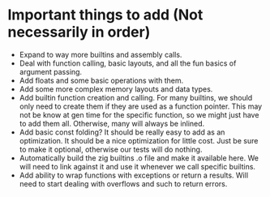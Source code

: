 # Important things to add (Not necessarily in order)

- Expand to way more builtins and assembly calls.
- Deal with function calling, basic layouts, and all the fun basics of argument passing.
- Add floats and some basic operations with them.
- Add some more complex memory layouts and data types.
- Add builtin function creation and calling.
  For many builtins, we should only need to create them if they are used as a function pointer.
  This may not be know at gen time for the specific function, so we might just have to add them all.
  Otherwise, many will always be inlined.
- Add basic const folding? It should be really easy to add as an optimization.
  It should be a nice optimization for little cost. Just be sure to make it optional, otherwise our tests will do nothing.
- Automatically build the zig builtins .o file and make it available here.
  We will need to link against it and use it whenever we call specific builtins.
- Add ability to wrap functions with exceptions or return a results.
  Will need to start dealing with overflows and such to return errors.
